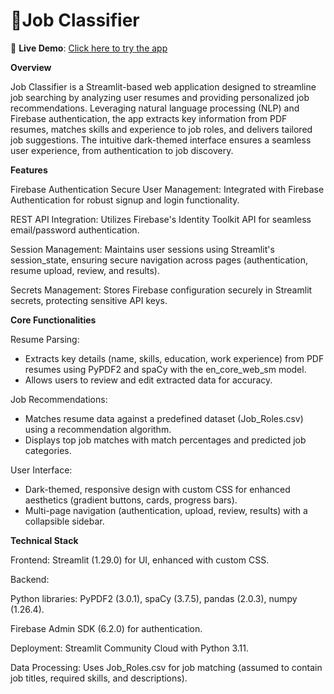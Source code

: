 # 📝Job Classifier

🚀 **Live Demo**: [Click here to try the app](https://jobclassifier-24.streamlit.app/)


**Overview**

Job Classifier is a Streamlit-based web application designed to streamline job searching by analyzing user resumes and providing personalized job recommendations. Leveraging natural language processing (NLP) and Firebase authentication, the app extracts key information from PDF resumes, matches skills and experience to job roles, and delivers tailored job suggestions. The intuitive dark-themed interface ensures a seamless user experience, from authentication to job discovery.

**Features**

Firebase Authentication
Secure User Management: Integrated with Firebase Authentication for robust signup and login functionality.

REST API Integration: Utilizes Firebase's Identity Toolkit API for seamless email/password authentication.

Session Management: Maintains user sessions using Streamlit's session_state, ensuring secure navigation across pages (authentication, resume upload, review, and results).

Secrets Management: Stores Firebase configuration securely in Streamlit secrets, protecting sensitive API keys.

**Core Functionalities**

Resume Parsing:
* Extracts key details (name, skills, education, work experience) from PDF resumes using PyPDF2 and spaCy with the en_core_web_sm model.
* Allows users to review and edit extracted data for accuracy.
  
Job Recommendations:
* Matches resume data against a predefined dataset (Job_Roles.csv) using a recommendation algorithm.
* Displays top job matches with match percentages and predicted job categories.

User Interface:
* Dark-themed, responsive design with custom CSS for enhanced aesthetics (gradient buttons, cards, progress bars).
* Multi-page navigation (authentication, upload, review, results) with a collapsible sidebar.


**Technical Stack**


Frontend: Streamlit (1.29.0) for UI, enhanced with custom CSS.

Backend:





Python libraries: PyPDF2 (3.0.1), spaCy (3.7.5), pandas (2.0.3), numpy (1.26.4).



Firebase Admin SDK (6.2.0) for authentication.



Deployment: Streamlit Community Cloud with Python 3.11.



Data Processing: Uses Job_Roles.csv for job matching (assumed to contain job titles, required skills, and descriptions).
